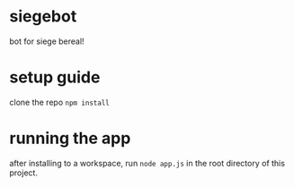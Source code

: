 # siegebot
bot for siege bereal!

# setup guide
clone the repo
`npm install`

# running the app
after installing to a workspace, run `node app.js` in the root directory of this project.
